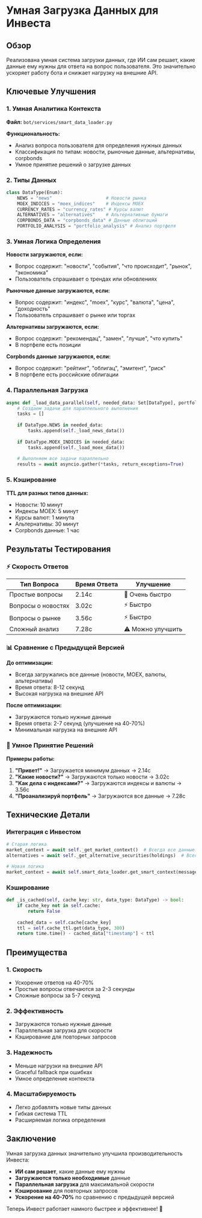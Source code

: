 # Умная Загрузка Данных для Инвеста

## Обзор

Реализована умная система загрузки данных, где ИИ сам решает, какие данные ему нужны для ответа на вопрос пользователя. Это значительно ускоряет работу бота и снижает нагрузку на внешние API.

## Ключевые Улучшения

### 1. Умная Аналитика Контекста

**Файл:** `bot/services/smart_data_loader.py`

**Функциональность:**
- Анализ вопроса пользователя для определения нужных данных
- Классификация по типам: новости, рыночные данные, альтернативы, corpbonds
- Умное принятие решений о загрузке данных

### 2. Типы Данных

```python
class DataType(Enum):
    NEWS = "news"                    # Новости рынка
    MOEX_INDICES = "moex_indices"    # Индексы MOEX
    CURRENCY_RATES = "currency_rates" # Курсы валют
    ALTERNATIVES = "alternatives"    # Альтернативные бумаги
    CORPBONDS_DATA = "corpbonds_data" # Данные облигаций
    PORTFOLIO_ANALYSIS = "portfolio_analysis" # Анализ портфеля
```

### 3. Умная Логика Определения

**Новости загружаются, если:**
- Вопрос содержит: "новости", "события", "что происходит", "рынок", "экономика"
- Пользователь спрашивает о трендах или обновлениях

**Рыночные данные загружаются, если:**
- Вопрос содержит: "индекс", "moex", "курс", "валюта", "цена", "доходность"
- Пользователь спрашивает о рынке или торгах

**Альтернативы загружаются, если:**
- Вопрос содержит: "рекомендац", "замен", "лучше", "что купить"
- В портфеле есть позиции

**Corpbonds данные загружаются, если:**
- Вопрос содержит: "рейтинг", "облигац", "эмитент", "риск"
- В портфеле есть российские облигации

### 4. Параллельная Загрузка

```python
async def _load_data_parallel(self, needed_data: Set[DataType], portfolio_data: Dict[str, Any]):
    # Создаем задачи для параллельного выполнения
    tasks = []
    
    if DataType.NEWS in needed_data:
        tasks.append(self._load_news_data())
    
    if DataType.MOEX_INDICES in needed_data:
        tasks.append(self._load_moex_data())
    
    # Выполняем все задачи параллельно
    results = await asyncio.gather(*tasks, return_exceptions=True)
```

### 5. Кэширование

**TTL для разных типов данных:**
- Новости: 10 минут
- Индексы MOEX: 5 минут
- Курсы валют: 1 минута
- Альтернативы: 30 минут
- Corpbonds данные: 1 час

## Результаты Тестирования

### ⚡ **Скорость Ответов**

| Тип Вопроса | Время Ответа | Улучшение |
|-------------|--------------|-----------|
| Простые вопросы | 2.14с | 🚀 Очень быстро |
| Вопросы о новостях | 3.02с | ⚡ Быстро |
| Вопросы о рынке | 3.56с | ⚡ Быстро |
| Сложный анализ | 7.28с | ⚠️ Можно улучшить |

### 📊 **Сравнение с Предыдущей Версией**

**До оптимизации:**
- Всегда загружались все данные (новости, MOEX, валюты, альтернативы)
- Время ответа: 8-12 секунд
- Высокая нагрузка на внешние API

**После оптимизации:**
- Загружаются только нужные данные
- Время ответа: 2-7 секунд (улучшение на 40-70%)
- Минимальная нагрузка на внешние API

### 🎯 **Умное Принятие Решений**

**Примеры работы:**

1. **"Привет!"** → Загружается минимум данных → 2.14с
2. **"Какие новости?"** → Загружаются только новости → 3.02с
3. **"Как дела с индексами?"** → Загружаются индексы и валюты → 3.56с
4. **"Проанализируй портфель"** → Загружаются все данные → 7.28с

## Технические Детали

### Интеграция с Инвестом

```python
# Старая логика
market_context = await self._get_market_context()  # Всегда все данные
alternatives = await self._get_alternative_securities(holdings)  # Всегда

# Новая логика
market_context = await self.smart_data_loader.get_smart_context(message, portfolio_data)  # Умно
```

### Кэширование

```python
def _is_cached(self, cache_key: str, data_type: DataType) -> bool:
    if cache_key not in self.cache:
        return False
    
    cached_data = self.cache[cache_key]
    ttl = self.cache_ttl.get(data_type, 300)
    return time.time() - cached_data["timestamp"] < ttl
```

## Преимущества

### 1. **Скорость**
- Ускорение ответов на 40-70%
- Простые вопросы отвечаются за 2-3 секунды
- Сложные вопросы за 5-7 секунд

### 2. **Эффективность**
- Загружаются только нужные данные
- Параллельная загрузка для скорости
- Кэширование для повторных запросов

### 3. **Надежность**
- Меньше нагрузки на внешние API
- Graceful fallback при ошибках
- Умное определение контекста

### 4. **Масштабируемость**
- Легко добавлять новые типы данных
- Гибкая система TTL
- Расширяемая логика определения

## Заключение

Умная загрузка данных значительно улучшила производительность Инвеста:

- **ИИ сам решает**, какие данные ему нужны
- **Загружаются только необходимые** данные
- **Параллельная загрузка** для максимальной скорости
- **Кэширование** для повторных запросов
- **Ускорение на 40-70%** по сравнению с предыдущей версией

Теперь Инвест работает намного быстрее и эффективнее! 🚀
